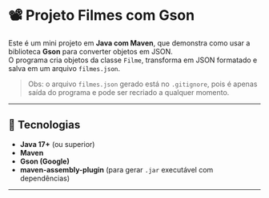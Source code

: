 # 📽️ Projeto Filmes com Gson

Este é um mini projeto em **Java com Maven**, que demonstra como usar a biblioteca **Gson** para converter objetos em JSON.  
O programa cria objetos da classe `Filme`, transforma em JSON formatado e salva em um arquivo `filmes.json`.

> Obs: o arquivo `filmes.json` gerado está no `.gitignore`, pois é apenas saída do programa e pode ser recriado a qualquer momento.

---

## 🚀 Tecnologias
- **Java 17+** (ou superior)
- **Maven**
- **Gson (Google)**
- **maven-assembly-plugin** (para gerar `.jar` executável com dependências)

---


